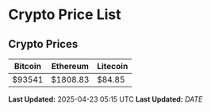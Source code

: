 # Crypto Price List

## Crypto Prices
| Bitcoin | Ethereum | Litecoin |
| ------- | -------- | -------- |
| $93541 | $1808.83 | $84.85 |
**Last Updated:** 2025-04-23 05:15 UTC
**Last Updated:** $DATE$

